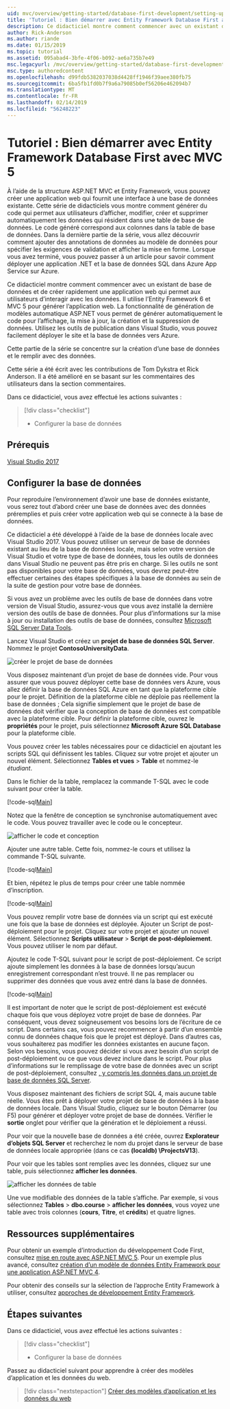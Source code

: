 ```yaml
---
uid: mvc/overview/getting-started/database-first-development/setting-up-database
title: 'Tutoriel : Bien démarrer avec Entity Framework Database First avec MVC 5'
description: Ce didacticiel montre comment commencer avec un existant de base de données et de créer rapidement une application web qui permet aux utilisateurs d’interagir avec les données.
author: Rick-Anderson
ms.author: riande
ms.date: 01/15/2019
ms.topic: tutorial
ms.assetid: 095abad4-3bfe-4f06-b092-ae6a735b7e49
msc.legacyurl: /mvc/overview/getting-started/database-first-development/setting-up-database
msc.type: authoredcontent
ms.openlocfilehash: d99fdb5382037038d4428ff1946f39aee380fb75
ms.sourcegitcommit: 6ba5fb1fd0b7f9a6a79085b0ef56206e462094b7
ms.translationtype: MT
ms.contentlocale: fr-FR
ms.lasthandoff: 02/14/2019
ms.locfileid: "56248223"
---
```

# <a name="tutorial-get-started-with-ef-database-first-using-mvc-5"></a>Tutoriel : Bien démarrer avec Entity Framework Database First avec MVC 5

À l’aide de la structure ASP.NET MVC et Entity Framework, vous pouvez créer une application web qui fournit une interface à une base de données existante. Cette série de didacticiels vous montre comment générer du code qui permet aux utilisateurs d’afficher, modifier, créer et supprimer automatiquement les données qui résident dans une table de base de données. Le code généré correspond aux colonnes dans la table de base de données. Dans la dernière partie de la série, vous allez découvrir comment ajouter des annotations de données au modèle de données pour spécifier les exigences de validation et afficher la mise en forme. Lorsque vous avez terminé, vous pouvez passer à un article pour savoir comment déployer une application .NET et la base de données SQL dans Azure App Service sur Azure.

Ce didacticiel montre comment commencer avec un existant de base de données et de créer rapidement une application web qui permet aux utilisateurs d’interagir avec les données. Il utilise l’Entity Framework 6 et MVC 5 pour générer l’application web. La fonctionnalité de génération de modèles automatique ASP.NET vous permet de générer automatiquement le code pour l’affichage, la mise à jour, la création et la suppression de données. Utilisez les outils de publication dans Visual Studio, vous pouvez facilement déployer le site et la base de données vers Azure.

Cette partie de la série se concentre sur la création d’une base de données et le remplir avec des données.

Cette série a été écrit avec les contributions de Tom Dykstra et Rick Anderson. Il a été amélioré en se basant sur les commentaires des utilisateurs dans la section commentaires.

Dans ce didacticiel, vous avez effectué les actions suivantes :

> [!div class="checklist"]
> * Configurer la base de données

## <a name="prerequisites"></a>Prérequis

[Visual Studio 2017](https://visualstudio.microsoft.com/downloads/)


## <a name="set-up-the-database"></a>Configurer la base de données

Pour reproduire l’environnement d’avoir une base de données existante, vous serez tout d’abord créer une base de données avec des données préremplies et puis créer votre application web qui se connecte à la base de données.


Ce didacticiel a été développé à l’aide de la base de données locale avec Visual Studio 2017. Vous pouvez utiliser un serveur de base de données existant au lieu de la base de données locale, mais selon votre version de Visual Studio et votre type de base de données, tous les outils de données dans Visual Studio ne peuvent pas être pris en charge. Si les outils ne sont pas disponibles pour votre base de données, vous devrez peut-être effectuer certaines des étapes spécifiques à la base de données au sein de la suite de gestion pour votre base de données.


Si vous avez un problème avec les outils de base de données dans votre version de Visual Studio, assurez-vous que vous avez installé la dernière version des outils de base de données. Pour plus d’informations sur la mise à jour ou installation des outils de base de données, consultez [Microsoft SQL Server Data Tools](https://msdn.microsoft.com/data/hh297027).

Lancez Visual Studio et créez un **projet de base de données SQL Server**. Nommez le projet **ContosoUniversityData**.

![créer le projet de base de données](setting-up-database/_static/image1.png)

Vous disposez maintenant d’un projet de base de données vide. Pour vous assurer que vous pouvez déployer cette base de données vers Azure, vous allez définir la base de données SQL Azure en tant que la plateforme cible pour le projet. Définition de la plateforme cible ne déploie pas réellement la base de données ; Cela signifie simplement que le projet de base de données doit vérifier que la conception de base de données est compatible avec la plateforme cible. Pour définir la plateforme cible, ouvrez le **propriétés** pour le projet, puis sélectionnez **Microsoft Azure SQL Database** pour la plateforme cible.

Vous pouvez créer les tables nécessaires pour ce didacticiel en ajoutant les scripts SQL qui définissent les tables. Cliquez sur votre projet et ajouter un nouvel élément. Sélectionnez **Tables et vues** > **Table** et nommez-le *étudiant*.

Dans le fichier de la table, remplacez la commande T-SQL avec le code suivant pour créer la table.

[!code-sql[Main](setting-up-database/samples/sample1.sql)]

Notez que la fenêtre de conception se synchronise automatiquement avec le code. Vous pouvez travailler avec le code ou le concepteur.

![afficher le code et conception](setting-up-database/_static/image5.png)

Ajouter une autre table. Cette fois, nommez-le cours et utilisez la commande T-SQL suivante.

[!code-sql[Main](setting-up-database/samples/sample2.sql)]

Et bien, répétez le plus de temps pour créer une table nommée d’inscription.

[!code-sql[Main](setting-up-database/samples/sample3.sql)]

Vous pouvez remplir votre base de données via un script qui est exécuté une fois que la base de données est déployée. Ajouter un Script de post-déploiement pour le projet. Cliquez sur votre projet et ajouter un nouvel élément. Sélectionnez **Scripts utilisateur** > **Script de post-déploiement**. Vous pouvez utiliser le nom par défaut.

Ajoutez le code T-SQL suivant pour le script de post-déploiement. Ce script ajoute simplement les données à la base de données lorsqu’aucun enregistrement correspondant n’est trouvé. Il ne pas remplacer ou supprimer des données que vous avez entré dans la base de données.

[!code-sql[Main](setting-up-database/samples/sample4.sql)]

Il est important de noter que le script de post-déploiement est exécuté chaque fois que vous déployez votre projet de base de données. Par conséquent, vous devez soigneusement vos besoins lors de l’écriture de ce script. Dans certains cas, vous pouvez recommencer à partir d’un ensemble connu de données chaque fois que le projet est déployé. Dans d’autres cas, vous souhaiterez pas modifier les données existantes en aucune façon. Selon vos besoins, vous pouvez décider si vous avez besoin d’un script de post-déploiement ou ce que vous devez inclure dans le script. Pour plus d’informations sur le remplissage de votre base de données avec un script de post-déploiement, consultez [, y compris les données dans un projet de base de données SQL Server](https://blogs.msdn.com/b/ssdt/archive/2012/02/02/including-data-in-an-sql-server-database-project.aspx).

Vous disposez maintenant des fichiers de script SQL 4, mais aucune table réelle. Vous êtes prêt à déployer votre projet de base de données à la base de données locale. Dans Visual Studio, cliquez sur le bouton Démarrer (ou F5) pour générer et déployer votre projet de base de données. Vérifier le **sortie** onglet pour vérifier que la génération et le déploiement a réussi.

Pour voir que la nouvelle base de données a été créée, ouvrez **Explorateur d’objets SQL Server** et recherchez le nom du projet dans le serveur de base de données locale appropriée (dans ce cas **(localdb) \ProjectsV13**).

Pour voir que les tables sont remplies avec les données, cliquez sur une table, puis sélectionnez **afficher les données**.

![afficher les données de table](setting-up-database/_static/image9.png)

Une vue modifiable des données de la table s’affiche. Par exemple, si vous sélectionnez **Tables** > **dbo.course** > **afficher les données**, vous voyez une table avec trois colonnes (**cours**, **Titre**, et **crédits**) et quatre lignes.

## <a name="additional-resources"></a>Ressources supplémentaires

Pour obtenir un exemple d’introduction du développement Code First, consultez [mise en route avec ASP.NET MVC 5](../introduction/getting-started.md). Pour un exemple plus avancé, consultez [création d’un modèle de données Entity Framework pour une application ASP.NET MVC 4](../getting-started-with-ef-using-mvc/creating-an-entity-framework-data-model-for-an-asp-net-mvc-application.md).

Pour obtenir des conseils sur la sélection de l’approche Entity Framework à utiliser, consultez [approches de développement Entity Framework](https://msdn.microsoft.com/library/ms178359.aspx#dbfmfcf).

## <a name="next-steps"></a>Étapes suivantes

Dans ce didacticiel, vous avez effectué les actions suivantes :

> [!div class="checklist"]
> * Configurer la base de données

Passez au didacticiel suivant pour apprendre à créer des modèles d’application et les données du web.
> [!div class="nextstepaction"]
> [Créer des modèles d’application et les données du web](creating-the-web-application.md)
